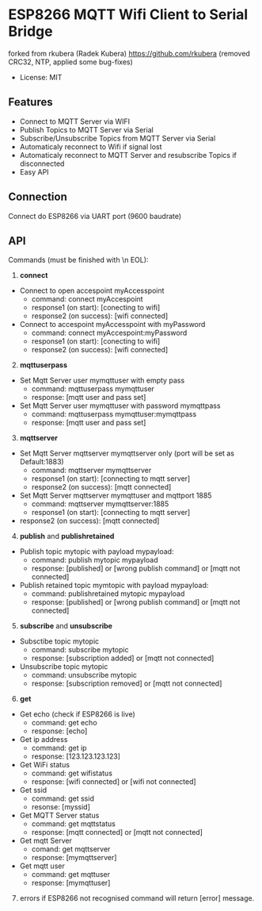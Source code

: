 # ESP8266 MQTT Wifi Client to Serial Bridge
forked from rkubera (Radek Kubera) https://github.com/rkubera (removed CRC32, NTP, applied some bug-fixes)
- License: MIT

## Features
- Connect to MQTT Server via WIFI
- Publish Topics to MQTT Server via Serial
- Subscribe/Unsubscribe Topics from MQTT Server via Serial
- Automaticaly reconnect to Wifi if signal lost
- Automaticaly reconnect to MQTT Server and resubscribe Topics if disconnected
- Easy API

## Connection
Connect do ESP8266 via UART port (9600 baudrate)

## API
Commands (must be finished with \n EOL):
1) <b>connect</b>
- Connect to open accespoint myAccesspoint
  - command: connect myAccespoint
  - response1 (on start): [conecting to wifi]
  - response2 (on success): [wifi connected]
- Connect to accespoint myAccesspoint with myPassword
  - command: connect myAccespoint:myPassword
  - response1 (on start): [conecting to wifi]
  - response2 (on success): [wifi connected]

2) <b>mqttuserpass</b>
- Set Mqtt Server user mymqttuser with empty pass
  - command: mqttuserpass mymqttuser
  - response: [mqtt user and pass set]
- Set Mqtt Server user mymqttuser with password mymqttpass
  - command: mqttuserpass mymqttuser:mymqttpass
  - response: [mqtt user and pass set]

3) <b>mqttserver</b>
- Set Mqtt Server mqttserver mymqttserver only (port will be set as Default:1883)
  - command: mqttserver mymqttserver
  - response1 (on start): [connecting to mqtt server]
  - response2 (on success): [mqtt connected]
- Set Mqtt Server mqttserver mymqttuser and mqttport 1885
  - command: mqttserver mymqttserver:1885
  - response1 (on start): [connecting to mqtt server]
 - response2 (on success): [mqtt connected]

4) <b>publish</b> and <b>publishretained</b>
- Publish topic mytopic with payload mypayload:
  - command: publish mytopic mypayload
  - response: [published] or [wrong publish command] or [mqtt not connected]
- Publish retained topic mymtopic with payload mypayload:
  - command: publishretained mytopic mypayload
  - response: [published] or [wrong publish command] or [mqtt not connected]

5) <b>subscribe</b> and <b>unsubscribe</b>
- Subsctibe topic mytopic
  - command: subscribe mytopic
  - response: [subscription added] or [mqtt not connected]
- Unsubscribe topic mytopic
  - command: unsubscribe mytopic
  - response: [subscription removed] or [mqtt not connected]

6) <b>get</b>
- Get echo (check if ESP8266 is live)
  - command: get echo
  - response: [echo]
- Get ip address
  - command: get ip
  - response: [123.123.123.123]
- Get WiFi status
  - command: get wifistatus
  - response: [wifi connected] or [wifi not connected]
- Get ssid
  - command: get ssid
  - resonse: [myssid]
- Get MQTT Server status
  - command: get mqttstatus
  - response: [mqtt connected] or [mqtt not connected]
- Get mqtt Server
  - comand: get mqttserver
  - response: [mymqttserver]
- Get mqtt user
  - command: get mqttuser
  - response: [mymqttuser]

7) errors
if ESP8266 not recognised command will return [error] message.
